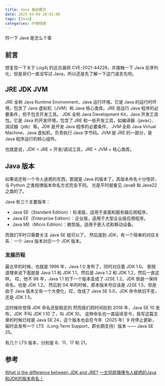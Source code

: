 ```yaml
---
title: Java 基础概念
date: 2025-04-09 20:01:00
tags: [Java]
categories: 环境搭建
---
```


捋一下 Java 是怎么个事
<!--more-->

## 前言

想复现一下关于 Log4j 的近古漏洞 CVE-2021-44228，并接触一下 Java 反序列化，但是哥们一直没写过 Java，所以还是先了解一下这门语言先吧。

## JRE JDK JVM

JRE 全称 Java Runtime Environment，Java 运行环境。它是 Java 的运行时环境，包含了 Java 虚拟机（JVM）和 Java 核心类库。JRE 是运行 Java 程序的必要条件，但不包含开发工具。
JDK 全称 Java Development Kit，Java 开发工具包。它是 Java 的开发环境，包含了 JRE 和一些开发工具，如编译器（javac）、调试器（jdb）等。JDK 是开发 Java 程序的必要条件。
JVM 全称 Java Virtual Machine，Java 虚拟机，负责执行 Java 字节码。JVM 是 JRE 的一部分，是 Java 程序运行的核心组件。

也就是说，JDK = JRE + 开发/调试工具，JRE = JVM + 核心类库。

## Java 版本

如果说还有一个令人迷惑的东西，那就是 Java 的版本了，其版本命名十分怪异，与 Python 之类规律版本命名方式完全不同。
光是平时就看见 Java8 和 Java22 之类的了。

Java 有三个主要版本：

- Java SE（Standard Edition）：标准版，适用于桌面和服务器应用程序。
- Java EE（Enterprise Edition）：企业版，适用于大型企业级应用程序。
- Java ME（Micro Edition）：微型版，适用于嵌入式和移动设备。

而我们平时只需要关注 Java SE 就可以了。
然后提到 JDK，有一个简单的对应关系：一个 Java 版本对应一个 JDK 版本。

### 发展历程

最古早的时候，也就是 1996 年，Java 1.0 发布了，同时对应着 JDK 1.0。
那按道理来说下面就是 Java 1.1 和 JDK 1.1，然后是 Java 1.2 和 JDK 1.2，然后一直这样。
哎，他不
98 年，Java 1.1 的下一个版本变成了 J2SE 1.2，JDK 倒是一保持命名，也是 JDK 1.2。
然后到 04 年的时候，原本版本号应该是 J2SE 1.5，但是由于 Java 版本又有一个大便化，哎，改成了 Java SE 5.0，JDK 命令依旧不变，还是 JDK 1.5。

这时候你觉得 JDK 命名还挺稳定的
然而我们把时间拉到 2018 年，Java SE 10 发布，JDK 不叫 JDK 1.10 了，叫 JDK 10。
这种命名也一直延续至今，我写这篇文章的时候已经是 Java SE 24，这个版本也会在今年（2025 年）9 月停止更新，届时会发布一个 LTS（Long Term Support，即长期支持）版本 —— Java SE 25。

有几个 LTS 版本，分别是 8、11、17 和 21。

## 参考

[What is the difference between JDK and JRE?](https://stackoverflow.com/questions/1906445/what-is-the-difference-between-jdk-and-jre)
[一文彻底搞懂令人疑惑的Java和JDK的版本命名！](https://blog.csdn.net/sinat_33921105/article/details/117513645)
